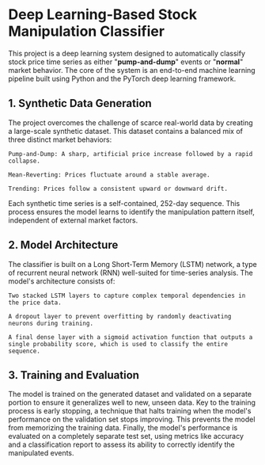 # Deep Learning-Based Stock Manipulation Classifier

This project is a deep learning system designed to automatically classify stock price time series as either "**pump-and-dump**" events or "**normal**" market behavior. The core of the system is an end-to-end machine learning pipeline built using Python and the PyTorch deep learning framework.

## 1. Synthetic Data Generation

The project overcomes the challenge of scarce real-world data by creating a large-scale synthetic dataset. This dataset contains a balanced mix of three distinct market behaviors:

    Pump-and-Dump: A sharp, artificial price increase followed by a rapid collapse.

    Mean-Reverting: Prices fluctuate around a stable average.

    Trending: Prices follow a consistent upward or downward drift.

Each synthetic time series is a self-contained, 252-day sequence. This process ensures the model learns to identify the manipulation pattern itself, independent of external market factors.

## 2. Model Architecture

The classifier is built on a Long Short-Term Memory (LSTM) network, a type of recurrent neural network (RNN) well-suited for time-series analysis. The model's architecture consists of:

    Two stacked LSTM layers to capture complex temporal dependencies in the price data.

    A dropout layer to prevent overfitting by randomly deactivating neurons during training.

    A final dense layer with a sigmoid activation function that outputs a single probability score, which is used to classify the entire sequence.

## 3. Training and Evaluation

The model is trained on the generated dataset and validated on a separate portion to ensure it generalizes well to new, unseen data. Key to the training process is early stopping, a technique that halts training when the model's performance on the validation set stops improving. This prevents the model from memorizing the training data. Finally, the model's performance is evaluated on a completely separate test set, using metrics like accuracy and a classification report to assess its ability to correctly identify the manipulated events.
